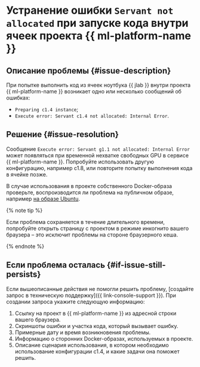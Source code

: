 # Устранение ошибки `Servant not allocated` при запуске кода внутри ячеек проекта {{ ml-platform-name }} 


## Описание проблемы {#issue-description}

При попытке выполнить код из ячеек ноутбука {{ jlab }} внутри проекта {{ ml-platform-name }} возникает одно или несколько сообщений об ошибках:

* `Preparing c1.4 instance`;
* `Execute error: Servant c1.4 not allocated: Internal Error`.

## Решение {#issue-resolution}

Сообщение `Execute error: Servant g1.1 not allocated: Internal Error` может появляться при временной нехватке свободных GPU в сервисе {{ ml-platform-name }}. Попробуйте использовать другую конфигурацию, например c1.8, или повторите попытку выполнения кода в ячейке позже.

В случае использования в проекте собственного Docker-образа проверьте, воспроизводится ли проблема на публичном образе, например [на образе Ubuntu](https://hub.docker.com/_/ubuntu).

{% note tip %}

Если проблема сохраняется в течение длительного времени, попробуйте открыть страницу с проектом в режиме инкогнито вашего браузера – это исключит проблемы на стороне браузерного кеша.

{% endnote %}

## Если проблема осталась {#if-issue-still-persists}

Если вышеописанные действия не помогли решить проблему, [создайте запрос в техническую поддержку]({{ link-console-support }}).
При создании запроса укажите следующую информацию:

1. Ссылку на проект в {{ ml-platform-name }} из адресной строки вашего браузера.
1. Скриншоты ошибки и участка кода, который вызывает ошибку.
1. Примерные дату и время возникновения проблемы.
1. Информацию о сторонних Docker-образах, используемых в проекте.
1. Описание сценария использования, в котором необходимо использование конфигурации c1.4, и какие задачи она поможет решить.
